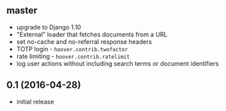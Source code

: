 ## master
* upgrade to Django 1.10
* "External" loader that fetches documents from a URL
* set no-cache and no-referral response headers
* TOTP login - `hoover.contrib.twofactor`
* rate limiting - `hoover.contrib.ratelimit`
* log user actions without including search terms or document identifiers

## 0.1 (2016-04-28)
* initial release
